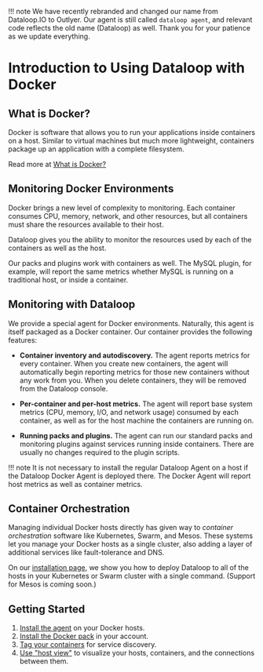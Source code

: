 !!! note
    We have recently rebranded and changed our name from Dataloop.IO to Outlyer. Our agent is still called `dataloop agent`, and relevant code reflects the old name (Dataloop) as well. Thank you for your patience as we update everything.

Introduction to Using Dataloop with Docker
==========================================

## What is Docker?

Docker is software that allows you to run your applications inside
containers on a host. Similar to virtual machines but much more lightweight,
containers package up an application with a complete filesystem.

Read more at [What is Docker?](https://www.docker.com/what-docker)

## Monitoring Docker Environments

Docker brings a new level of complexity to monitoring. Each container consumes
CPU, memory, network, and other resources, but all containers must share the
resources available to their host.

Dataloop gives you the ability to monitor the resources used by each of the
containers as well as the host.

Our packs and plugins work with containers as well. The MySQL plugin, for
example, will report the same metrics whether MySQL is running on a traditional
host, or inside a container.

## Monitoring with Dataloop

We provide a special agent for Docker environments. Naturally, this agent is
itself packaged as a Docker container. Our container provides the following
features:

 * **Container inventory and autodiscovery.** The agent reports metrics for
   every container. When you create new containers, the agent will automatically
   begin reporting metrics for those new containers without any work from you.
   When you delete containers, they will be removed from the Dataloop console.

 * **Per-container and per-host metrics.** The agent will report base system
   metrics (CPU, memory, I/O, and network usage) consumed by each container,
   as well as for the host machine the containers are running on.

 * **Running packs and plugins.** The agent can run our standard packs and
   monitoring plugins against services running inside containers. There are
   usually no changes required to the plugin scripts.

!!! note
    It is not necessary to install the regular Dataloop Agent on a host if
    the Dataloop Docker Agent is deployed there. The Docker Agent will report
    host metrics as well as container metrics.

## Container Orchestration

Managing individual Docker hosts directly has given way to _container
orchestration_ software like Kubernetes, Swarm, and Mesos. These systems
let you manage your Docker hosts as a single cluster, also adding a layer
of additional services like fault-tolerance and DNS.

On our [installation page](installation.md), we show you how to deploy
Dataloop to all of the hosts in your Kubernetes or Swarm cluster with a
single command. (Support for Mesos is coming soon.)

## Getting Started

 1. [Install the agent][1] on your Docker hosts.
 2. [Install the Docker pack][2] in your account.
 3. [Tag your containers][3] for service discovery.
 4. [Use "host view"][4] to visualize your hosts, containers, and the
    connections between them.


[1]: installation.md#installing-the-container
[2]: installation.md#installing-the-docker-monitoring-pack
[3]: tagging.md
[4]: host_view.md
